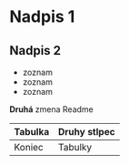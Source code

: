 # Nadpis 1
## Nadpis 2

- zoznam
- zoznam
- zoznam

**Druhá** zmena Readme

| Tabulka | Druhy stlpec |
|---------| ------------ |
| Koniec  | Tabulky      |
